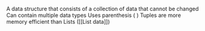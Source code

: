 A data structure that consists of a collection of data that cannot be changed
Can contain multiple data types
Uses parenthesis ( )
Tuples are more memory efficient than Lists ([[List data]])